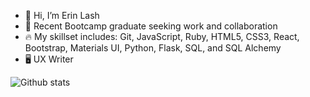 - 👋 Hi, I’m Erin Lash
- 👀 Recent Bootcamp graduate seeking work and collaboration
- 🔥 My skillset includes: Git, JavaScript, Ruby, HTML5, CSS3, React, Bootstrap, Materials UI, Python, Flask, SQL, and SQL Alchemy
- 🖥️ UX Writer

![Github stats](https://github-readme-stats.vercel.app/api?username=elash1312&hide=stars,issues,prs&show_icons=true&theme=merko)

